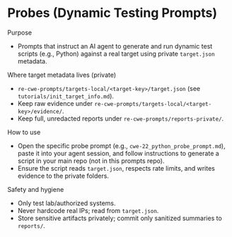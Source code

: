 # Probes (Dynamic Testing Prompts)

Purpose
- Prompts that instruct an AI agent to generate and run dynamic test scripts (e.g., Python) against a real target using private `target.json` metadata.

Where target metadata lives (private)
- `re-cwe-prompts/targets-local/<target-key>/target.json` (see `tutorials/init_target_info.md`).
- Keep raw evidence under `re-cwe-prompts/targets-local/<target-key>/evidence/`.
- Keep full, unredacted reports under `re-cwe-prompts/reports-private/`.

How to use
- Open the specific probe prompt (e.g., `cwe-22_python_probe_prompt.md`), paste it into your agent session, and follow instructions to generate a script in your main repo (not in this prompts repo).
- Ensure the script reads `target.json`, respects rate limits, and writes evidence to the private folders.

Safety and hygiene
- Only test lab/authorized systems.
- Never hardcode real IPs; read from `target.json`.
- Store sensitive artifacts privately; commit only sanitized summaries to `reports/`.
